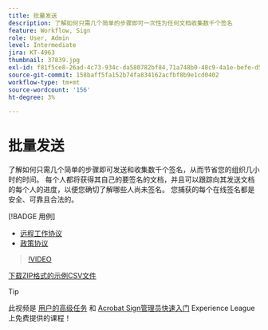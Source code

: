 ```yaml
---
title: 批量发送
description: 了解如何只需几个简单的步骤即可一次性为任何文档收集数千个签名
feature: Workflow, Sign
role: User, Admin
level: Intermediate
jira: KT-4963
thumbnail: 37839.jpg
exl-id: f81f5ce8-26ad-4c73-934c-da580782bf84,71a748b0-48c9-4a1e-befe-d5f311d6c05e
source-git-commit: 158baff5fa152b74fa834162acfbf8b9e1cd0402
workflow-type: tm+mt
source-wordcount: '156'
ht-degree: 3%

---
```


# 批量发送

了解如何只需几个简单的步骤即可发送和收集数千个签名，从而节省您的组织几小时的时间。 每个人都将获得其自己的要签名的文档，并且可以跟踪向其发送文档的每个人的进度，以便您确切了解哪些人尚未签名。 您捕获的每个在线签名都是安全、可靠且合法的。

[!BADGE 用例]

* [远程工作协议](https://experienceleague.adobe.com/docs/document-cloud-learn/sign-learning-hub/expand/recipes/gov/usecasegovtelework.html?lang=en)
* [政策协议](https://experienceleague.adobe.com/docs/document-cloud-learn/sign-learning-hub/expand/recipes/com/usecasecompolicy.html?lang=en)

>[!VIDEO](https://video.tv.adobe.com/v/33655?quality=12&learn=on&hidetitle=true)

[下载ZIP格式的示例CSV文件](../assets/sendInBulkSample.zip)

>[!TIP]
>
此视频是 [用户的高级任务](https://experienceleague.adobe.com/?recommended=Sign-U-1-2020.3) 和 [Acrobat Sign管理员快速入门](https://experienceleague.adobe.com/?recommended=Sign-A-1-2020.2) Experience League上免费提供的课程！
